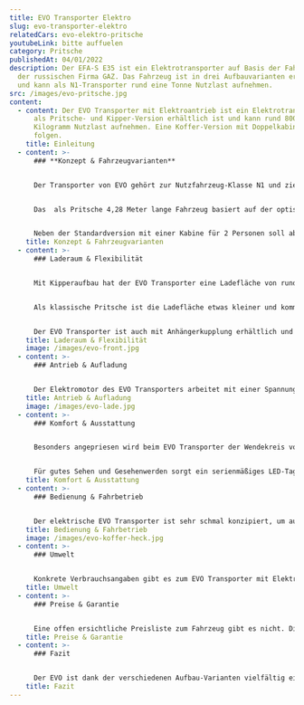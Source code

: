 ```yaml
---
title: EVO Transporter Elektro
slug: evo-transporter-elektro
relatedCars: evo-elektro-pritsche
youtubeLink: bitte auffuelen
category: Pritsche
publishedAt: 04/01/2022
description: Der EFA-S E35 ist ein Elektrotransporter auf Basis der Fahrzeuge
  der russischen Firma GAZ. Das Fahrzeug ist in drei Aufbauvarianten erhältlich
  und kann als N1-Transporter rund eine Tonne Nutzlast aufnehmen.
src: /images/evo-pritsche.jpg
content:
  - content: Der EVO Transporter mit Elektroantrieb ist ein Elektrotransporter, der
      als Pritsche- und Kipper-Version erhältlich ist und kann rund 800
      Kilogramm Nutzlast aufnehmen. Eine Koffer-Version mit Doppelkabine soll
      folgen.
    title: Einleitung
  - content: >-
      ### **Konzept & Fahrzeugvarianten**


      Der Transporter von EVO gehört zur Nutzfahrzeug-Klasse N1 und zielt speziell auf den Einsatz in Städte, Parkanlagen und Friedhöfen ab. Ab Werk wird er in drei verschiedenen Aufbau-Varianten geliefert: als Kipper, Pritsche oder als Chassis. Letzteres bezeichnet ein Modell ohne Aufbau, welcher dann von Fahrzeugbau-Firmen individuell angefertigt werden kann. So bieten verschiedene Unternehmen den EVO-Kleintransporter beispielsweise als Müll-Transporter oder Pritsche mit Planenaufbau an.


      Das  als Pritsche 4,28 Meter lange Fahrzeug basiert auf der optisch baugleichen Version mit Ottomotor. In der elektrischen Variante gibt es keine Motorenauswahl und der EVO wird immer von einem 72 Volt-Aggregat angetrieben. Dafür gibt es bei der Auswahl des Akkus drei Auswahlmöglichkeiten: 10 kWh, 18 kWh sowie 26 kWh Speicherkapazität, wodurch natürlich verschiedene Reichweiten erreicht werden können.


      Neben der Standardversion mit einer Kabine für 2 Personen soll ab 2022  auch eine Doppelkabine mit Platz für bis zu 4 Personen erhältlich sein, welche zudem mit einem Kofferaufbau lieferbar ist.
    title: Konzept & Fahrzeugvarianten
  - content: >-
      ### Laderaum & Flexibilität


      Mit Kipperaufbau hat der EVO Transporter eine Ladefläche von rund 3,6 m², welche sich aus einer Länge von 2,31 Meter und einer Breite von 1,56 Meter ergeben. Die Seitenwände der Ladefläche haben eine Höhe von 30 Zentimetern. Das Kippen der Aufbaus wird über eine außen befindliche Steuerung per 12 Volt-Batterie bewerkstelligt, welche unabhängig von der Antriebsbatterie arbeitet.


      Als klassische Pritsche ist die Ladefläche etwas kleiner und kommt auf eine Länge von 2,24 Meter sowie einer Breite von 1,40 Meter. Die beladbare Fläche beträgt also rund 3,1 m². Die Seitenwände sind hier 5 Zentimeter höher als beim Kipper.


      Der EVO Transporter ist auch mit Anhängerkupplung erhältlich und kann dann bis zu 750 Kilogramm ziehen. Die Nutzlast beträgt für die Pritschen-Version rund 825 Kilogramm und dürfte bei den anderen Aufbauten in einem ähnlichen Bereich liegen.
    title: Laderaum & Flexibilität
    image: /images/evo-front.jpg
  - content: >-
      ### Antrieb & Aufladung


      Der Elektromotor des EVO Transporters arbeitet mit einer Spannung von 72 Volt und hat eine Dauerleistung von 15 kW. Er entwickelt ein maximales Drehmoment von 100 Nm und bringt den EVO auf eine Höchstgeschwindigkeit von 70 Km/h. Bei den Batterien handelt es sich um Lithium-Eisenphosphat-Akkus (LiFeP04) handelt, welche über ein an Bord befindliches, separates Ladegerät aufgeladen wird. In der Standard-Variante hat dieser eine Kapazität von 10 kWh, wodurch das Fahrzeug laut Hersteller eine Reichweite von rund 50 Kilometer erreicht. Gegen Aufpreis sind größere Kapazitäten von 18 kWh bzw. 26 kWh verfügbar, wodurch die Reichweite auf 80 Kilometer bzw. 120 Kilometer steigt.
    title: Antrieb & Aufladung
    image: /images/evo-lade.jpg
  - content: >-
      ### Komfort & Ausstattung


      Besonders angepriesen wird beim EVO Transporter der Wendekreis von nur 6,90 Meter. Dies ist recht beachtlich für ein Fahrzeug von dieser Länge. Erleichtert wird das Rangieren auf so engem Raum noch von einer Servolenkung. Für problemloses Starten an Hängen ist das Fahrzeug mit einem Berganfahrassistenten ausgestattet. 


      Für gutes Sehen und Gesehenwerden sorgt ein serienmäßiges LED-Tagfahrlicht sowie Nebelscheinwerfer in der Frontschürze. Und für die Sicherheit der Insassen ist der EVO serienmäßig mit zwei Airbags ausgestattet. In Sachen Unterhaltungselektronik ist laut Hersteller ein Radio mit USB-Anschluss im Preis enthalten. Angaben darüber, ob dies über eine praktische Bluetooth-Funktion (als Freisprechanlage) verfügt, gibt es leider nicht.
    title: Komfort & Ausstattung
  - content: >-
      ### Bedienung & Fahrbetrieb


      Der elektrische EVO Transporter ist sehr schmal konzipiert, um auch in Parkanlagen und auf Friedhöfen alle Wege befahren zu können. Zudem ist das Fahrzeug sehr übersichtlich dank großer Fensterflächen und hoher Sitzposition. Über die Höhe der Ladekante oder ein mögliches Fleet Management-System gibt es keine Angaben.
    title: Bedienung & Fahrbetrieb
    image: /images/evo-koffer-heck.jpg
  - content: >-
      ### Umwelt


      Konkrete Verbrauchsangaben gibt es zum EVO Transporter mit Elektroantrieb leider nicht. In der 10 kWh-Version gibt der Hersteller eine Reichweite von 50 Kilometer an. Gegen Aufpreis sind größere Kapazitäten von 18 kWh bzw. 26 kWh verfügbar mit Reichweiten von 80 Kilometer bzw. 120 Kilometer. Dies entspricht einem ungefähren Energieverbrauch von 20 - 22 kWh auf 100 Kilometer und somit Kosten von 6,00 bis 6,60 Euro bei einem Strompreis von 30 Cent pro kWh. Eine Solaranlage für mehr Reichweite ist nicht verfügbar.
    title: Umwelt
  - content: >-
      ### Preise & Garantie


      Eine offen ersichtliche Preisliste zum Fahrzeug gibt es nicht. Dies liegt wohl daran, dass es verschiedene Aufbauten gibt, die teils von anderen Fahrzeugbauern übernommen werden. Außerdem richtet sich der EVO Transporter an Gewerbe sowie Kommunen, welche oft einzelne Angebote erhalten je nach Aufbau und Zahl der georderten Fahrzeuge. Der ungefähre Einstiegspreis liegt aber bei rund 30.000 Euro. Auch über die Dauer einer Fahrzeug-Garantie finden sich keine Angaben.
    title: Preise & Garantie
  - content: >-
      ### Fazit


      Der EVO ist dank der verschiedenen Aufbau-Varianten vielfältig einsetzbar, vom Straßenbau bis zur Landschaftspflege. Sein kleiner Wendekreis ist zudem nützlich in engen Innenstädten und Parkanlagen. Die Ausstattung des Fahrzeugs ist recht umfangreich. Die Reichweite ist leider erst mit der teuersten Akku-Variante höher als 100 Kilometer, weshalb der EVO nicht für große Strecken geeignet ist.
    title: Fazit
---
```

